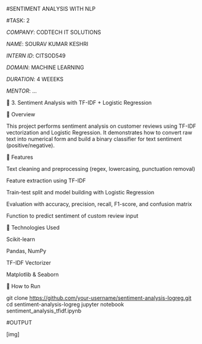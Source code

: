 #SENTIMENT ANALYSIS WITH NLP

#TASK: 2

*COMPANY*: CODTECH IT SOLUTIONS

*NAME*: SOURAV KUMAR KESHRI

*INTERN ID*: CITSOD549

*DOMAIN*: MACHINE LEARNING

*DURATION*: 4 WEEEKS

*MENTOR*: ...

💬 3. Sentiment Analysis with TF-IDF + Logistic Regression

📘 Overview

This project performs sentiment analysis on customer reviews using TF-IDF vectorization and Logistic Regression. It demonstrates how to convert raw text into numerical form and build a binary classifier for text sentiment (positive/negative).

🚀 Features

Text cleaning and preprocessing (regex, lowercasing, punctuation removal)

Feature extraction using TF-IDF

Train-test split and model building with Logistic Regression

Evaluation with accuracy, precision, recall, F1-score, and confusion matrix

Function to predict sentiment of custom review input


🧪 Technologies Used

Scikit-learn

Pandas, NumPy

TF-IDF Vectorizer

Matplotlib & Seaborn


🔧 How to Run

git clone https://github.com/your-username/sentiment-analysis-logreg.git
cd sentiment-analysis-logreg
jupyter notebook sentiment_analysis_tfidf.ipynb


#OUTPUT

[img]

